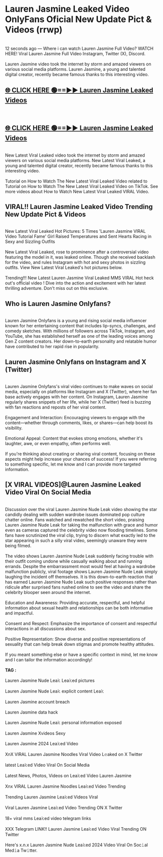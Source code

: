 # Lauren Jasmine Leaked Video OnlyFans Oficial New Update Pict & Videos (rrwp)
<br>
12 seconds ago — Where i can watch Lauren Jasmine Full Video? WATCH HERE! Viral Lauren Jasmine Full Video Instagram, Twitter (X), Discord.
<br><br>
Lauren Jasmine video took the internet by storm and amazed viewers on various social media platforms. Lauren Jasmine, a young and talented digital creator, recently became famous thanks to this interesting video.
<br>
<h2><a href="https://play.trustnlinepharmacy.us?title=Lauren_Jasmine">🌐 CLICK HERE 🟢==►► Lauren Jasmine Leaked Videos</a></h2>
<br>
<h2><a href="https://play.trustnlinepharmacy.us?title=Lauren_Jasmine">🌐 CLICK HERE 🟢==►► Lauren Jasmine Leaked Videos</a></h2>
<br>
New Latest Viral Leaked video took the internet by storm and amazed viewers on various social media platforms. New Latest Viral Leaked, a young and talented digital creator, recently became famous thanks to this interesting video.
<br><br>
Tutorial on How to Watch The New Latest Viral Leaked Video related to Tutorial on How to Watch The New Latest Viral Leaked Video on TikTok. See more videos about How to Watch New Latest Viral Leaked VIRAL Video.
<br>
<h2>VIRAL!! Lauren Jasmine Leaked Video Trending New Update Pict & Videos</h2>
<br>
New Latest Viral Leaked Hot Pictures: 5 Times 'Lauren Jasmine VIRAL Video Tutorial Fame' Girl Raised Temperatures and Sent Hearts Racing in Sexy and Sizzling Outfits
<br><br>
New Latest Viral Leaked, rose to prominence after a controversial video featuring the model in it, was leaked online. Though she received backlash for the video, and rules Instagram with hot and sexy photos in sizzling outfits. View New Latest Viral Leaked's hot pictures below.
<br><br>
Trending!!! New Latest Lauren Jasmine Viral Leaked MMS VIRAL Hot heck out's official video ! Dive into the action and excitement with her latest thrilling adventure. Don't miss out on this exclusive.
<br>
<h2>Who is Lauren Jasmine Onlyfans?</h2>
<br>
Lauren Jasmine Onlyfans is a young and rising social media influencer known for her entertaining content that includes lip-syncs, challenges, and comedy sketches. With millions of followers across TikTok, Instagram, and YouTube, she has established herself as one of the leading voices among Gen Z content creators. Her down-to-earth personality and relatable humor have contributed to her rapid rise in popularity.
<br>
<h2>Lauren Jasmine Onlyfans on Instagram and X (Twitter)</h2>
<br>
Lauren Jasmine Onlyfans's viral video continues to make waves on social media, especially on platforms like Instagram and X (Twitter), where her fan base actively engages with her content. On Instagram, Lauren Jasmine regularly shares snippets of her life, while her X (Twitter) feed is buzzing with fan reactions and reposts of her viral content.
<br><br>
Engagement and Interaction: Encouraging viewers to engage with the content—whether through comments, likes, or shares—can help boost its visibility.
<br><br>
Emotional Appeal: Content that evokes strong emotions, whether it's laughter, awe, or even empathy, often performs well.
<br><br>
If you're thinking about creating or sharing viral content, focusing on these aspects might help increase your chances of success! If you were referring to something specific, let me know and I can provide more targeted information.
<br>
<h2>[X VIRAL VIDEOS]@Lauren Jasmine Leaked Video Viral On Social Media</h2>
<br>
Discussion over the viral Lauren Jasmine Nude Leak video showing the star candidly dealing with sudden wardrobe issues dominated pop culture chatter online. Fans watched and rewatched the short video, praising Lauren Jasmine Nude Leak for taking the malfunction with grace and humor even as cameras captured the celebrity video now flooding timelines. Some fans have scrutinized the viral clip, trying to discern what exactly led to the star appearing in such a silly viral video, seemingly unaware they were being filmed.
<br><br>
The video shows Lauren Jasmine Nude Leak suddenly facing trouble with their outfit coming undone while casually walking about and running errands. Despite the embarrassment most would feel at having a wardrobe malfunction publicly, viral footage shows Lauren Jasmine Nude Leak simply laughing the incident off themselves. It is this down-to-earth reaction that has earned Lauren Jasmine Nude Leak such positive responses rather than ridicule after surprised fans rushed online to see the video and share the celebrity blooper seen around the internet.
<br><br>
Education and Awareness: Providing accurate, respectful, and helpful information about sexual health and relationships can be both informative and impactful.
<br><br>
Consent and Respect: Emphasize the importance of consent and respectful interactions in all discussions about sex.
<br><br>
Positive Representation: Show diverse and positive representations of sexuality that can help break down stigmas and promote healthy attitudes.
<br><br>
If you meant something else or have a specific context in mind, let me know and I can tailor the information accordingly!
<br><br>
<strong>TAG :</strong>
<br><br>
Lauren Jasmine Nude Lea𝚔 Lea𝚔ed pictures
<br><br>
Lauren Jasmine Nude Lea𝚔 explicit content Lea𝚔
<br><br>
Lauren Jasmine account breach
<br><br>
Lauren Jasmine data hack
<br><br>
Lauren Jasmine Nude Lea𝚔 personal information exposed
<br><br>
Lauren Jasmine Xvideos Sexy
<br><br>
Lauren Jasmine 2024 Lea𝚔ed Video
<br><br>
XnX VIRAL Lauren Jasmine Noodles Viral Video L𝚎aked on X Twitter
<br><br>
latest Lea𝚔ed Video Viral On Social Media
<br><br>
Latest News, Photos, Videos on Lea𝚔ed Video Lauren Jasmine
<br><br>
Xnx VIRAL Lauren Jasmine Noodles Lea𝚔ed Video Trending
<br><br>
Trending Lauren Jasmine Lea𝚔ed Videos Viral
<br><br>
Viral Lauren Jasmine Lea𝚔ed Video Trending ON X Twitter
<br><br>
18+ viral mms Lea𝚔ed video telegram links
<br><br>
XXX Telegram LINK!! Lauren Jasmine Lea𝚔ed Video Viral Trending ON Twitter
<br><br>
Here's x.n.x Lauren Jasmine Nude Lea𝚔ed 2024 Video Viral On Soc𝚒al Med𝚒a Tw𝚒tter.